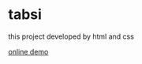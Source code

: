 # tabsi
this project developed by html and css

<a href="t https://kimiyaalmasiweb.github.io/tabsi/">online demo</a>

